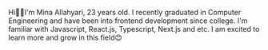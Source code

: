 Hi👋🏻I'm Mina Allahyari, 23 years old. I recently graduated in Computer Engineering and have been into frontend development since college. I'm familiar with Javascript, React.js, Typescript, Next.js and etc. I am excited to learn more and grow in this field😊
